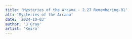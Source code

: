 ```yaml
---
title: 'Mysteries of the Arcana - 2.27 Remembering-01'
alt: 'Mysteries of the Arcana'
date: '2024-10-03'
author: 'J Gray'
artist: 'Keira'
---
```


